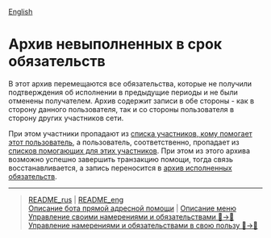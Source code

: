 [English](../../documents_eng/actions/archive.md)

# Архив невыполненных в срок обязательств

В этот архив перемещаются все обязательства, которые не получили подтверждения об исполнении в предыдущие периоды и не были отменены получателем. Архив содержит записи в обе стороны - как в сторону данного пользователя, так и со стороны пользователя в сторону других участников сети. 

При этом участники пропадают из [списка участников, кому помогает этот пользователь](list_my_people.md), а пользователь, соответственно, пропадает из [списков помогающих для этих участников](list_other_people.md). При этом из этого архива возможно успешно завершить транзакцию помощи, тогда связь восстанавливается, а запись переносится в [архив исполненных обязательств](archive_my.md).

---
> [README_rus](../../README.md)  |  [README_eng](../../README_eng.md)    
> [Описание бота прямой адресной помощи](../index.md)  |  [Описание меню](../faq/menu.md)    
> [Управление своими намерениями и обязательствами 👤->👥](show_int_obl.md)  
> [Управление намерениями и обязательствами в свою пользу 👥->👤](show_int_obl_for_me.md)

